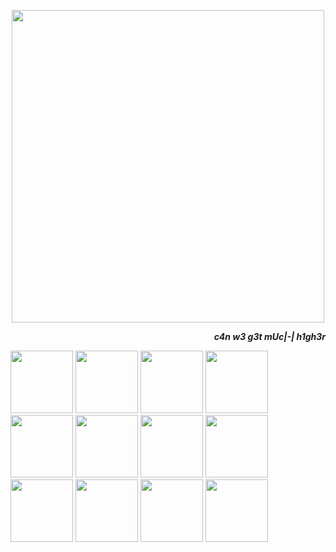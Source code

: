 <p align="center">
    <img width="500" src="https://media.tenor.com/Mwzug9zxYh0AAAAi/nyan-cat-every-nyan.gif">
</p>
<p align="right">
<strong><em>c4n w3 g3t mUc|-| h1gh3r</strong></em>

>

<p align="left">
    <img width="100" src="https://media.tenor.com/3bcpWv2kyAkAAAAi/waffles-stamp.gif">   <img width="100" src="https://images-wixmp-ed30a86b8c4ca887773594c2.wixmp.com/f/a05ab71b-2429-4c71-b3f2-74abd1ef5d31/dhezhda-127ddc46-36b2-407d-9fe5-2e1224d48dd1.gif?token=eyJ0eXAiOiJKV1QiLCJhbGciOiJIUzI1NiJ9.eyJzdWIiOiJ1cm46YXBwOjdlMGQxODg5ODIyNjQzNzNhNWYwZDQxNWVhMGQyNmUwIiwiaXNzIjoidXJuOmFwcDo3ZTBkMTg4OTgyMjY0MzczYTVmMGQ0MTVlYTBkMjZlMCIsIm9iaiI6W1t7InBhdGgiOiJcL2ZcL2EwNWFiNzFiLTI0MjktNGM3MS1iM2YyLTc0YWJkMWVmNWQzMVwvZGhlemhkYS0xMjdkZGM0Ni0zNmIyLTQwN2QtOWZlNS0yZTEyMjRkNDhkZDEuZ2lmIn1dXSwiYXVkIjpbInVybjpzZXJ2aWNlOmZpbGUuZG93bmxvYWQiXX0.lUDybiffuf3ED7GHt3PYy5bjImHsSHC2Qji7Q3xrzPQ">  <img width="100" src="https://images-wixmp-ed30a86b8c4ca887773594c2.wixmp.com/f/a06e9d4f-f786-4e2c-aca0-095af2a27353/dd3yqdb-f0efa0ca-02b9-455b-9970-dd89dc53c61e.gif?token=eyJ0eXAiOiJKV1QiLCJhbGciOiJIUzI1NiJ9.eyJzdWIiOiJ1cm46YXBwOjdlMGQxODg5ODIyNjQzNzNhNWYwZDQxNWVhMGQyNmUwIiwiaXNzIjoidXJuOmFwcDo3ZTBkMTg4OTgyMjY0MzczYTVmMGQ0MTVlYTBkMjZlMCIsIm9iaiI6W1t7InBhdGgiOiJcL2ZcL2EwNmU5ZDRmLWY3ODYtNGUyYy1hY2EwLTA5NWFmMmEyNzM1M1wvZGQzeXFkYi1mMGVmYTBjYS0wMmI5LTQ1NWItOTk3MC1kZDg5ZGM1M2M2MWUuZ2lmIn1dXSwiYXVkIjpbInVybjpzZXJ2aWNlOmZpbGUuZG93bmxvYWQiXX0.pY6gsU_HbnNG3nM9NQH6e4PsTbamgEuexwuKR31kDIw">  <img width="100" src="https://images-wixmp-ed30a86b8c4ca887773594c2.wixmp.com/f/1f5d4d8e-9f4a-4855-af0c-0e95e1518040/dd5cohq-2d30717e-d06c-4727-822c-5b855b38f97a.png?token=eyJ0eXAiOiJKV1QiLCJhbGciOiJIUzI1NiJ9.eyJzdWIiOiJ1cm46YXBwOjdlMGQxODg5ODIyNjQzNzNhNWYwZDQxNWVhMGQyNmUwIiwiaXNzIjoidXJuOmFwcDo3ZTBkMTg4OTgyMjY0MzczYTVmMGQ0MTVlYTBkMjZlMCIsIm9iaiI6W1t7InBhdGgiOiJcL2ZcLzFmNWQ0ZDhlLTlmNGEtNDg1NS1hZjBjLTBlOTVlMTUxODA0MFwvZGQ1Y29ocS0yZDMwNzE3ZS1kMDZjLTQ3MjctODIyYy01Yjg1NWIzOGY5N2EucG5nIn1dXSwiYXVkIjpbInVybjpzZXJ2aWNlOmZpbGUuZG93bmxvYWQiXX0.TBh_1F-Atfh88b-mMOm7xV3WlJqtoIB1YSu_bBXKYh4">  <img width="100" src="https://images-wixmp-ed30a86b8c4ca887773594c2.wixmp.com/f/c8ee5b86-44cc-4e2c-a08a-4ae8aa435340/dfosz34-32efb698-491b-4c25-a467-54b1c7a0560f.gif?token=eyJ0eXAiOiJKV1QiLCJhbGciOiJIUzI1NiJ9.eyJzdWIiOiJ1cm46YXBwOjdlMGQxODg5ODIyNjQzNzNhNWYwZDQxNWVhMGQyNmUwIiwiaXNzIjoidXJuOmFwcDo3ZTBkMTg4OTgyMjY0MzczYTVmMGQ0MTVlYTBkMjZlMCIsIm9iaiI6W1t7InBhdGgiOiJcL2ZcL2M4ZWU1Yjg2LTQ0Y2MtNGUyYy1hMDhhLTRhZThhYTQzNTM0MFwvZGZvc3ozNC0zMmVmYjY5OC00OTFiLTRjMjUtYTQ2Ny01NGIxYzdhMDU2MGYuZ2lmIn1dXSwiYXVkIjpbInVybjpzZXJ2aWNlOmZpbGUuZG93bmxvYWQiXX0.3OsQlLjK-hv7SDmnDnQjvSeliC-kLGGLlpiTe27sWGg">  <img width="100" src="https://images-wixmp-ed30a86b8c4ca887773594c2.wixmp.com/f/c8ee5b86-44cc-4e2c-a08a-4ae8aa435340/dfos6gm-a3abaa79-7c27-4fcc-9884-b40f88cb260d.png?token=eyJ0eXAiOiJKV1QiLCJhbGciOiJIUzI1NiJ9.eyJzdWIiOiJ1cm46YXBwOjdlMGQxODg5ODIyNjQzNzNhNWYwZDQxNWVhMGQyNmUwIiwiaXNzIjoidXJuOmFwcDo3ZTBkMTg4OTgyMjY0MzczYTVmMGQ0MTVlYTBkMjZlMCIsIm9iaiI6W1t7InBhdGgiOiJcL2ZcL2M4ZWU1Yjg2LTQ0Y2MtNGUyYy1hMDhhLTRhZThhYTQzNTM0MFwvZGZvczZnbS1hM2FiYWE3OS03YzI3LTRmY2MtOTg4NC1iNDBmODhjYjI2MGQucG5nIn1dXSwiYXVkIjpbInVybjpzZXJ2aWNlOmZpbGUuZG93bmxvYWQiXX0.Ru5KLOjrbVgUzDPqhv4uC-6a-Vxdjk1Jf-vQhD1LS_w">  <img width="100" src="https://images-wixmp-ed30a86b8c4ca887773594c2.wixmp.com/f/93f4d390-d585-47c0-a9b6-66a703879998/dbcdpkf-fe7257c8-f1f2-4c61-b47c-a9957eb55b62.png?token=eyJ0eXAiOiJKV1QiLCJhbGciOiJIUzI1NiJ9.eyJzdWIiOiJ1cm46YXBwOjdlMGQxODg5ODIyNjQzNzNhNWYwZDQxNWVhMGQyNmUwIiwiaXNzIjoidXJuOmFwcDo3ZTBkMTg4OTgyMjY0MzczYTVmMGQ0MTVlYTBkMjZlMCIsIm9iaiI6W1t7InBhdGgiOiJcL2ZcLzkzZjRkMzkwLWQ1ODUtNDdjMC1hOWI2LTY2YTcwMzg3OTk5OFwvZGJjZHBrZi1mZTcyNTdjOC1mMWYyLTRjNjEtYjQ3Yy1hOTk1N2ViNTViNjIucG5nIn1dXSwiYXVkIjpbInVybjpzZXJ2aWNlOmZpbGUuZG93bmxvYWQiXX0.JFF3lYH0gv_-U27KAjov1DFHY5LvcC5f1D8dKXPeEYM">  <img width="100" src="https://images-wixmp-ed30a86b8c4ca887773594c2.wixmp.com/f/7f07c132-6e55-4943-9bb7-dbef21458a42/dfosxwk-8018ef0d-f61e-43b0-b577-47e0e8c581fd.png?token=eyJ0eXAiOiJKV1QiLCJhbGciOiJIUzI1NiJ9.eyJzdWIiOiJ1cm46YXBwOjdlMGQxODg5ODIyNjQzNzNhNWYwZDQxNWVhMGQyNmUwIiwiaXNzIjoidXJuOmFwcDo3ZTBkMTg4OTgyMjY0MzczYTVmMGQ0MTVlYTBkMjZlMCIsIm9iaiI6W1t7InBhdGgiOiJcL2ZcLzdmMDdjMTMyLTZlNTUtNDk0My05YmI3LWRiZWYyMTQ1OGE0MlwvZGZvc3h3ay04MDE4ZWYwZC1mNjFlLTQzYjAtYjU3Ny00N2UwZThjNTgxZmQucG5nIn1dXSwiYXVkIjpbInVybjpzZXJ2aWNlOmZpbGUuZG93bmxvYWQiXX0.-5-u4lcElSRgWZGV2ye-z3K-WJYn4Sqsbkgcei_vF3E">  <img width="100" src="https://images-wixmp-ed30a86b8c4ca887773594c2.wixmp.com/f/3d24f900-9482-4746-9ff0-b6410c535b7f/dgmfpx2-0c31a76e-0160-4f66-b1e6-bf764e09f010.png?token=eyJ0eXAiOiJKV1QiLCJhbGciOiJIUzI1NiJ9.eyJzdWIiOiJ1cm46YXBwOjdlMGQxODg5ODIyNjQzNzNhNWYwZDQxNWVhMGQyNmUwIiwiaXNzIjoidXJuOmFwcDo3ZTBkMTg4OTgyMjY0MzczYTVmMGQ0MTVlYTBkMjZlMCIsIm9iaiI6W1t7InBhdGgiOiJcL2ZcLzNkMjRmOTAwLTk0ODItNDc0Ni05ZmYwLWI2NDEwYzUzNWI3ZlwvZGdtZnB4Mi0wYzMxYTc2ZS0wMTYwLTRmNjYtYjFlNi1iZjc2NGUwOWYwMTAucG5nIn1dXSwiYXVkIjpbInVybjpzZXJ2aWNlOmZpbGUuZG93bmxvYWQiXX0.z5K6fJe8P57KY6qkQvJG42lgk8j8L2r4503bYvedbM0">  <img width="100" src="https://images-wixmp-ed30a86b8c4ca887773594c2.wixmp.com/f/1dbac5d7-c709-4f63-a219-f02e582eb8cd/dc32cgo-c8ceb245-1193-4631-b0ac-91e17b4abccc.png/v1/fill/w_99,h_56,q_80,strp/roblox_user_stamp_by_hynua_dc32cgo-fullview.jpg?token=eyJ0eXAiOiJKV1QiLCJhbGciOiJIUzI1NiJ9.eyJzdWIiOiJ1cm46YXBwOjdlMGQxODg5ODIyNjQzNzNhNWYwZDQxNWVhMGQyNmUwIiwiaXNzIjoidXJuOmFwcDo3ZTBkMTg4OTgyMjY0MzczYTVmMGQ0MTVlYTBkMjZlMCIsIm9iaiI6W1t7ImhlaWdodCI6Ijw9NTYiLCJwYXRoIjoiXC9mXC8xZGJhYzVkNy1jNzA5LTRmNjMtYTIxOS1mMDJlNTgyZWI4Y2RcL2RjMzJjZ28tYzhjZWIyNDUtMTE5My00NjMxLWIwYWMtOTFlMTdiNGFiY2NjLnBuZyIsIndpZHRoIjoiPD05OSJ9XV0sImF1ZCI6WyJ1cm46c2VydmljZTppbWFnZS5vcGVyYXRpb25zIl19.ApNdQTpubBNn99apY7aeMRRmkXDkKzgfIzmPgo2lB1Q">  <img width="100" src="https://images-wixmp-ed30a86b8c4ca887773594c2.wixmp.com/f/beb8366b-3d76-4aa1-b644-3a835b72faeb/dvdr40-d7466ef4-15b3-4ed4-9a0f-b7c9f1803167.gif?token=eyJ0eXAiOiJKV1QiLCJhbGciOiJIUzI1NiJ9.eyJzdWIiOiJ1cm46YXBwOjdlMGQxODg5ODIyNjQzNzNhNWYwZDQxNWVhMGQyNmUwIiwiaXNzIjoidXJuOmFwcDo3ZTBkMTg4OTgyMjY0MzczYTVmMGQ0MTVlYTBkMjZlMCIsIm9iaiI6W1t7InBhdGgiOiJcL2ZcL2JlYjgzNjZiLTNkNzYtNGFhMS1iNjQ0LTNhODM1YjcyZmFlYlwvZHZkcjQwLWQ3NDY2ZWY0LTE1YjMtNGVkNC05YTBmLWI3YzlmMTgwMzE2Ny5naWYifV1dLCJhdWQiOlsidXJuOnNlcnZpY2U6ZmlsZS5kb3dubG9hZCJdfQ.xSUrwKdiQg_tDlIKkJWcVdMi5PRgnJw4hdmcug17M5k">  <img width="100" src="https://images-wixmp-ed30a86b8c4ca887773594c2.wixmp.com/f/93f4d390-d585-47c0-a9b6-66a703879998/ddbjjl2-0ea8326b-8998-41c8-b735-f223ce762047.png?token=eyJ0eXAiOiJKV1QiLCJhbGciOiJIUzI1NiJ9.eyJzdWIiOiJ1cm46YXBwOjdlMGQxODg5ODIyNjQzNzNhNWYwZDQxNWVhMGQyNmUwIiwiaXNzIjoidXJuOmFwcDo3ZTBkMTg4OTgyMjY0MzczYTVmMGQ0MTVlYTBkMjZlMCIsIm9iaiI6W1t7InBhdGgiOiJcL2ZcLzkzZjRkMzkwLWQ1ODUtNDdjMC1hOWI2LTY2YTcwMzg3OTk5OFwvZGRiampsMi0wZWE4MzI2Yi04OTk4LTQxYzgtYjczNS1mMjIzY2U3NjIwNDcucG5nIn1dXSwiYXVkIjpbInVybjpzZXJ2aWNlOmZpbGUuZG93bmxvYWQiXX0.2NYOu9JsLmInKvbo-pUUDwh1FxtLBN6i-As40gHBcJo">
